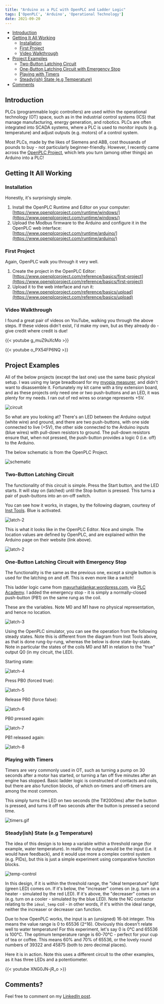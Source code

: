 ```yaml
---
title: "Arduino as a PLC with OpenPLC and Ladder Logic"
tags: ['OpenPLC', 'Arduino', 'Operational Technology']
date: 2021-09-20
---
```



- [Introduction](#introduction)
- [Getting It All Working](#getting-it-all-working)
  - [Installation](#installation)
  - [First Project](#first-project)
  - [Video Walkthrough](#video-walkthrough)
- [Project Examples](#project-examples)
  - [Two-Button Latching Circuit](#two-button-latching-circuit)
  - [One-Button Latching Circuit with Emergency Stop](#one-button-latching-circuit-with-emergency-stop)
  - [Playing with Timers](#playing-with-timers)
  - [Steady(ish) State (e.g Temperature)](#steadyish-state-eg-temperature)
- [Comments](#comments)

## Introduction

PLCs (programmable logic controllers) are used within the operational technology (OT) space, such as in the industrial control systems (ICS) that manage manufacturing, energy generation, and robotics. PLCs are often integrated into SCADA systems, where a PLC is used to monitor inputs (e.g. temperature) and adjust outputs (e.g. motors) of a control system.

Most PLCs, made by the likes of Siemens and ABB, cost thousands of pounds to buy - not particularly beginner-friendly. However, I recently came across the [OpenPLC Project](https://www.openplcproject.com/), which lets you turn (among other things) an Arduino into a PLC!

## Getting It All Working

### Installation

Honestly, it's surprisingly simple.

1. Install the OpenPLC Runtime and Editor on your computer: [https://www.openplcproject.com/runtime/windows/](https://www.openplcproject.com/runtime/windows/)
2. Upload the Modbus firmware to the Arduino and configure it in the OpenPLC web interface: [https://www.openplcproject.com/runtime/arduino/](https://www.openplcproject.com/runtime/arduino/)

### First Project

Again, OpenPLC walk you through it very well.

1. Create the project in the OpenPLC Editor: [https://www.openplcproject.com/reference/basics/first-project](https://www.openplcproject.com/reference/basics/first-project)
2. Upload it to the web interface and run it: [https://www.openplcproject.com/reference/basics/upload](https://www.openplcproject.com/reference/basics/upload)

### Video Walkthrough

I found a great pair of videos on YouTube, walking you through the above steps. If these videos didn't exist, I'd make my own, but as they already do - give credit where credit is due!

{{< youtube g_muZ9uXcMo >}}

{{< youtube o_PX54FP6NQ >}}

## Project Examples

All of the below projects (except the last one) use the same basic physical setup. I was using my large breadboard for my [myopia measurer](https://www.jamesgibbins.com/posts/arduino-myopia-measurer/), and didn't want to disassemble it. Fortunately my kit came with a tiny extension board, and as these projects only need one or two push-buttons and an LED, it was plenty for my needs. I ran out of red wires so orange represents +5V.

![circuit](/images/old/circuit.jpg)

So what are you looking at? There's an LED between the Arduino output (white wire) and ground, and there are two push-buttons, with one side connected to live (+5V), the other side connected to the Arduino inputs (blue wires) with pull-down resistors to ground. The pull-down resistors ensure that, when not pressed, the push-button provides a logic 0 (i.e. off) to the Arduino.

The below schematic is from the OpenPLC Project.

![schematic](/images/old/schematic.png)

### Two-Button Latching Circuit

The functionality of this circuit is simple. Press the Start button, and the LED starts. It will stay on (latched) until the Stop button is pressed. This turns a pair of push-buttons into an on-off switch.

You can see how it works, in stages, by the following diagram, courtesy of [Inst Tools](https://instrumentationtools.com/plc-ladder-logic-contacts-coils/). Blue is activated.

![latch-2](/images/old/latch-1.png)

This is what it looks like in the OpenPLC Editor. Nice and simple. The location values are defined by OpenPLC, and are explained within the Arduino page on their website (link above).

![latch-2](/images/old/latch-2.png)

### One-Button Latching Circuit with Emergency Stop

The functionality is the same as the previous one, except a single button is used for the latching on and off. This is even more like a switch!

This ladder logic came from [mayurhaldankar.wordpress.com](https://mayurhaldankar.wordpress.com/plc-ladder-logic-programs/single-push-button-onoff-ladder-logic/), via [PLC Academy](https://www.plcacademy.com/ladder-logic-examples/). I added the emergency stop - it is simply a normally-closed push-button (PB1) on the same rung as the coil.

These are the variables. Note M0 and M1 have no physical representation, and hence no location.

![latch-3](/images/old/latch-3.png)

Using the OpenPLC simulator, you can see the operation from the following steady states. Note this is different from the diagram from Inst Tools above, as that is done rung-by-rung, whereas the below is done state-by-state. Note in particular the states of the coils M0 and M1 in relation to the "true" output Q0 (in my circuit, the LED).

Starting state:

![latch-4](/images/old/latch-4.png)

Press PB0 (forced true):

![latch-5](/images/old/latch-5.png)

Release PB0 (force false):

![latch-6](/images/old/latch-6.png)

PB0 pressed again:

![latch-7](/images/old/latch-7.png)

PB1 released again:

![latch-8](/images/old/latch-8.png)

### Playing with Timers

Timers are very commonly used in OT, such as turning a pump on 30 seconds after a motor has started, or turning a fan off five minutes after an engine has stopped. Basic ladder logic is constructed of contacts and coils, but there are also function blocks, of which on-timers and off-timers are among the most common.

This simply turns the LED on two seconds (the T#2000ms) after the button is pressed, and turns it off two seconds after the button is pressed a second time.

![timers.gif](/images/old/timers.gif)

### Steady(ish) State (e.g Temperature)

The idea of this design is to keep a variable within a threshold range (for example, water temperature). In reality the output would be the input (i.e. it would have feedback), and it would use more a complex control system (e.g. PIDs), but this is just a simple experiment using comparative function blocks.

![temp-control](/images/old/temp-control.png)

In this design, if it is within the threshold range, the "ideal temperature" light (green LED) comes on. If it's below, the "increaser" comes on (e.g. turn on a heater - simulated by the red LED). If it's above, the "decreaser" comes on (e.g. turn on a cooler - simulated by the blue LED). Note the NC contactor relating to the `ideal_temp` coil - in other words, if it's within the ideal range, neither the increaser or decreaser can function.

Due to how OpenPLC works, the input is an (unsigned) 16-bit integer. This means the value range is 0 to 65536 (2^16). Obviously this doesn't relate well to water temperature! For this experiment, let's say 0 is 0°C and 65536 is 100°C. The optimum temperature range is 60-70°C - perfect for your cup of tea or coffee. This means 60% and 70% of 65536, or the lovely round numbers of 39322 and 45875 (both to zero decimal places).

Here it is in action. Note this uses a different circuit to the other examples, as it has three LEDs and a potentiometer.

{{< youtube XNG0JN-jR_o >}}

## Comments?

Feel free to comment on my [LinkedIn post](https://www.linkedin.com/posts/jamgib_arduino-as-a-plc-with-openplc-and-ladder-activity-6845657001528307712-LNNQ).